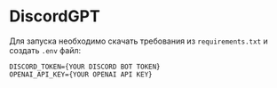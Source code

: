 # DiscordGPT

Для запуска необходимо скачать требования из `requirements.txt` и создать `.env` файл:
```
DISCORD_TOKEN={YOUR DISCORD BOT TOKEN}
OPENAI_API_KEY={YOUR OPENAI API KEY}
```
